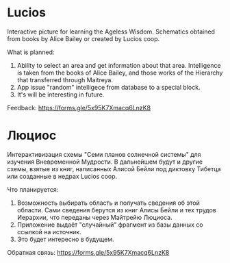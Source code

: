 # Lucios

Interactive picture for learning the Ageless Wisdom. Schematics obtained from books by Alice Bailey or created by Lucios coop.

What is planned:
1. Ability to select an area and get information about that area. Intelligence is taken from the books of Alice Bailey, and those works of the Hierarchy that transferred through Maitreya.
2. App issue "random" intelligece from database to a special block.
3. It's will be interesting in future.

Feedback:
https://forms.gle/5x95K7Xmacq6LnzK8

# Люциос

Интерактивизация схемы "Семи планов солнечной системы" для изучения Вневременной Мудрости. В дальнейшем будут и другие схемы, взятые из книг, написанных Алисой Бейли под диктовку Тибетца или созданные в недрах Lucios coop.

Что планируется:
1. Возможность выбирать область и получать сведения об этой области. Сами сведения берутся из книг Алисы Бейли и тех трудов Иерархии, что переданы через Майтрейю Люциоса.
2. Приложение выдаёт "случайный" фрагмент из базы данных со ссылкой на источник.
3. Это будет интересно в будущем.

Обратная связь:
https://forms.gle/5x95K7Xmacq6LnzK8
